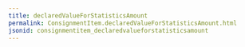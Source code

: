 ```yaml
---
title: declaredValueForStatisticsAmount
permalink: ConsignmentItem.declaredValueForStatisticsAmount.html
jsonid: consignmentitem_declaredvalueforstatisticsamount
---
```

